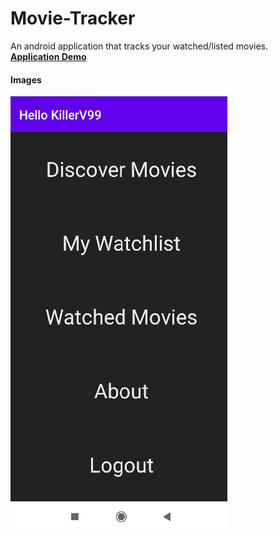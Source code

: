 # Movie-Tracker
An android application that tracks your watched/listed movies.<br>
[<b>Application Demo</b>](https://drive.google.com/drive/folders/1o9AkAa5-eoJxl54nEYX23TrUw1dtYC2F?usp=sharing)

<h4>Images</h4>

![alt text](https://github.com/Vedank99/Movie-Tracker/blob/master/pics/Main%20Screen.png?raw=true "Main Screen")

